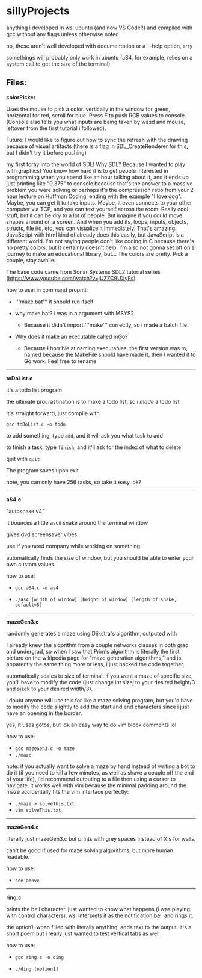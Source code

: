 # sillyProjects
anything i developed in wsl ubuntu (and now VS Code!!) and compiled with gcc without any flags unless otherwise noted

no, these aren't well developed with documentation or a --help option, srry

somethings will probably only work in ubuntu (aS4, for example, relies on a system call to get the size of the terminal)

Files:
--------------------------------------------------------
**colorPicker**

Uses the mouse to pick a color. vertically in the window for green, horizontal for red, scroll for blue. Press F to push RGB values to console. (Console also tells you what inputs are being taken by wasd and mouse, leftover from the first tutorial i followed). 

Future: I would like to figure out how to sync the refresh with the drawing because of visual artifacts (there is a flag in SDL_CreateRenderer for this, but I didn't try it before pushing)

my first foray into the world of SDL! Why SDL? Because I wanted to play with graphics! You know how hard it is to get people interested in programming when you spend like an hour talking about it, and it ends up just printing like "0.375" to console because that's the answer to a massive problem you were solving or perhaps it's the compression ratio from your 2 hour lecture on Huffman Coding, ending with the example "I love dog". Maybe, you can get it to take inputs. Maybe, it even connects to your other computer via TCP, and you can text yourself across the room.
Really cool stuff, but it can be dry to a lot of people. But imagine if you could move shapes around on a screen. And when you add ifs, loops, inputs, objects, structs, file i/o, etc, you can visualize it immediately. That's amazing. JavaScript with html kind of already does this easily, but JavaScript is a different world. I'm not saying people don't like coding in C because there's no pretty colors, but it certainly doesn't help. I'm also not gonna set off on a journey to make an educational library, but...
The colors are pretty. Pick a couple, stay awhile.

The base code came from Sonar Systems SDL2 tutorial series (https://www.youtube.com/watch?v=jUZZC9UXyFs)

how to use:
in command propmt:
- '''make.bat'''
it should run itself

- why make.bat? i was in a argument with MSYS2 
  - Because it didn't import '''make''' correctly, so i made a batch file. 
- Why does it make an executable called mGo? 
  - Because I horrible at naming executables. the first version was m, named because the MakeFile should have made it, then i wanted it to Go work. Feel free to rename
--------------------------------------------------------
**toDoList.c**

it's a todo list program

the ultimate procrastination is to make a todo list, so i *made* a todo list

it's straight forward, just compile with 

`gcc toDoList.c -o todo`

to add something, type `add`, and it will ask you what task to add

to finish a task, type `finish`, and it'll ask for the index of what to delete

quit with `quit`

The program saves upon exit

note, you can only have 256 tasks, so take it easy, ok?


--------------------------------------------------------
**aS4.c**

"autosnake v4"

it bounces a little ascii snake around the terminal window

gives dvd screensaver vibes

use if you need company while working on something.

automatically finds the size of window, but you should be able to enter your own custom values


how to use:

- ```gcc aS4.c -o as4```

- ```./as4 [width of window] [height of window] [length of snake, default=5]```

--------------------------------------------------------
**mazeGen3.c**

randomly generates a maze using Dijkstra's algorithm, outputed with 

I already knew the algorithm from a couple networks classes in both grad and undergrad, so when I saw that Prim's algorithm is literally the first picture on the wikipedia page for "maze generation algorithms," and is apparently the same thing more or less, i just hacked the code together.

automatically scales to size of terminal. if you want a maze of specific size, you'll have to modify the code (just change int sizej to your desired height/3 and sizek to your desired width/3).

i doubt anyone will use this for like a maze solving program, but you'd have to modify the code slightly to add the start and end characters since i just have an opening in the border.

yes, it uses gotos, but idk an easy way to do vim block comments lol


how to use:
- ```gcc mazeGen3.c -o maze```
- ```./maze```

note:
if you actually want to solve a maze by hand instead of writing a bot to do it (if you need to kill a few minutes, as well as shave a couple off the end of your life), i'd recommend outputing to a file then using a cursor to navigate. it works well with vim because the minimal padding around the maze accidentally fits the vim interface perfectly:
- ```./maze > solveThis.txt```
- ```vim solveThis.txt```

--------------------------------------------------------
**mazeGen4.c**

literally just mazeGen3.c but prints with grey spaces instead of X's for walls.

can't be good if used for maze solving algorithms, but more human readable.

how to use:
- ```see above```

--------------------------------------------------------
**ring.c**

prints the bell character. just wanted to know what happens (i was playing with control characters). wsl interprets it as the notification bell and rings it.

the option1, when filled with literally anything, adds text to the output. it's a short poem but i really just wanted to test vertical tabs as well


how to use:

- ```gcc ring.c -o ding```

- ```./ding [option1]```
